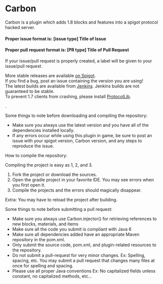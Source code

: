 Carbon
======

Carbon is a plugin which adds 1.8 blocks and features into a spigot protocol hacked server.

<h4><b>Proper issue format is: [issue type] Title of Issue</b></h4>
<h4><b>Proper pull request format is: [PR type] Title of Pull Request</b></h4>
If your issue/pull request is properly created, a label will be given to your issue/pull request.

More stable releases are available [on Spigot](http://www.spigotmc.org/resources/.1258/).  
If you find a bug, post an issue containing the version you are using!  
The latest builds are available from [Jenkins](http://build.true-games.org/job/Carbon/).
Jenkins builds are not guaranteed to be stable.  
To prevent 1.7 clients from crashing, please install [ProtocolLib](http://assets.comphenix.net/job/ProtocolLib%20-%20Spigot%20Compatible%201.8/).

.

Some things to note before downloading and compiling the repository:

- Make sure you always use the latest version and you have all of the dependencies installed locally.
- If any errors occur while using this plugin in game, be sure to post an issue with your spigot version, Carbon version, and any steps to reproduce the issue.

How to compile the repository:

Compiling the project is easy as 1, 2, and 3.

<ol>
<li> Fork the project or download the sources.</li>
<li> Open the gradle project in your favorite IDE. You may see errors when you first open it.</li>
<li> Compile the projects and the errors should magically disappear.</li>
</ol>

Extra: You may have to reload the project after building.

Some things to note before submitting a pull request:

- Make sure you always use Carbon.injector() for retrieving references to new blocks, materials, and items
- Make sure all the code you submit is compliant with Java 6
- Make sure all dependencies added have an appropriate Maven repository in the pom.xml.
- Only submit the source code, pom.xml, and plugin-related resources to the repository.
- Do not submit a pull-request for very minor changes. Ex: Spelling, spacing, etc. You may submit a pull request that changes many files at once for spelling and spacing.
- Please use all proper Java conventions Ex: No capitalized fields unless constant, no capitalized methods, etc...
